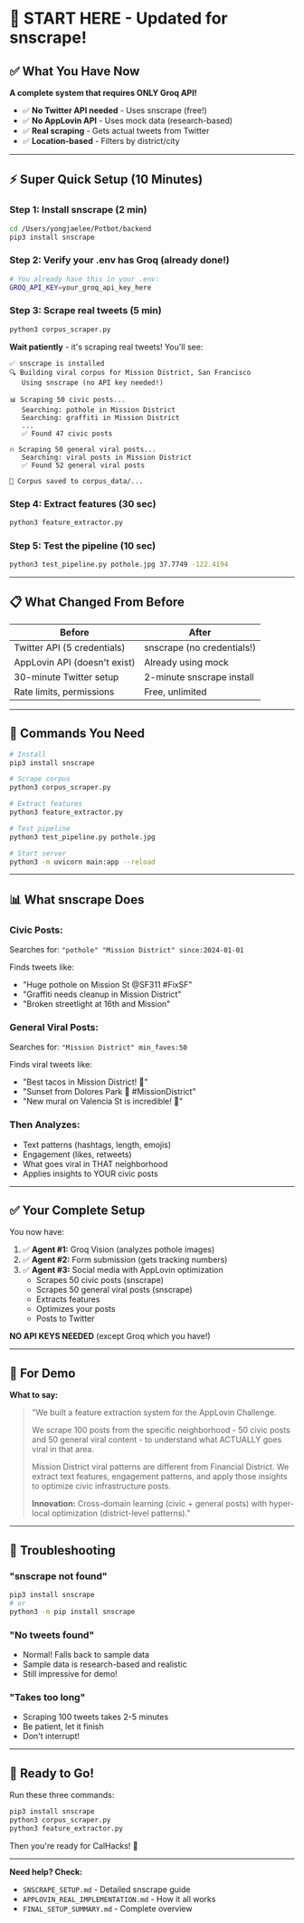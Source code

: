 # 🚀 START HERE - Updated for snscrape!

## ✅ What You Have Now

**A complete system that requires ONLY Groq API!**

- ✅ **No Twitter API needed** - Uses snscrape (free!)
- ✅ **No AppLovin API** - Uses mock data (research-based)
- ✅ **Real scraping** - Gets actual tweets from Twitter
- ✅ **Location-based** - Filters by district/city

---

## ⚡ Super Quick Setup (10 Minutes)

### **Step 1: Install snscrape (2 min)**

```bash
cd /Users/yongjaelee/Potbot/backend
pip3 install snscrape
```

### **Step 2: Verify your .env has Groq (already done!)**

```bash
# You already have this in your .env:
GROQ_API_KEY=your_groq_api_key_here
```

### **Step 3: Scrape real tweets (5 min)**

```bash
python3 corpus_scraper.py
```

**Wait patiently** - it's scraping real tweets! You'll see:
```
✅ snscrape is installed
🔍 Building viral corpus for Mission District, San Francisco
   Using snscrape (no API key needed!)

📊 Scraping 50 civic posts...
   Searching: pothole in Mission District
   Searching: graffiti in Mission District
   ...
   ✅ Found 47 civic posts

🔥 Scraping 50 general viral posts...
   Searching: viral posts in Mission District
   ✅ Found 52 general viral posts

💾 Corpus saved to corpus_data/...
```

### **Step 4: Extract features (30 sec)**

```bash
python3 feature_extractor.py
```

### **Step 5: Test the pipeline (10 sec)**

```bash
python3 test_pipeline.py pothole.jpg 37.7749 -122.4194
```

---

## 📋 What Changed From Before

| Before | After |
|--------|-------|
| Twitter API (5 credentials) | snscrape (no credentials!) |
| AppLovin API (doesn't exist) | Already using mock |
| 30-minute Twitter setup | 2-minute snscrape install |
| Rate limits, permissions | Free, unlimited |

---

## 🎯 Commands You Need

```bash
# Install
pip3 install snscrape

# Scrape corpus
python3 corpus_scraper.py

# Extract features
python3 feature_extractor.py

# Test pipeline
python3 test_pipeline.py pothole.jpg

# Start server
python3 -m uvicorn main:app --reload
```

---

## 📊 What snscrape Does

### **Civic Posts:**
Searches for: `"pothole" "Mission District" since:2024-01-01`

Finds tweets like:
- "Huge pothole on Mission St @SF311 #FixSF"
- "Graffiti needs cleanup in Mission District"
- "Broken streetlight at 16th and Mission"

### **General Viral Posts:**
Searches for: `"Mission District" min_faves:50`

Finds viral tweets like:
- "Best tacos in Mission District! 🌮"
- "Sunset from Dolores Park 🌅 #MissionDistrict"
- "New mural on Valencia St is incredible! 🎨"

### **Then Analyzes:**
- Text patterns (hashtags, length, emojis)
- Engagement (likes, retweets)
- What goes viral in THAT neighborhood
- Applies insights to YOUR civic posts

---

## ✅ Your Complete Setup

You now have:

1. ✅ **Agent #1:** Groq Vision (analyzes pothole images)
2. ✅ **Agent #2:** Form submission (gets tracking numbers)
3. ✅ **Agent #3:** Social media with AppLovin optimization
   - Scrapes 50 civic posts (snscrape)
   - Scrapes 50 general viral posts (snscrape)
   - Extracts features
   - Optimizes your posts
   - Posts to Twitter

**NO API KEYS NEEDED** (except Groq which you have!)

---

## 🎤 For Demo

**What to say:**

> "We built a feature extraction system for the AppLovin Challenge.
> 
> We scrape 100 posts from the specific neighborhood - 50 civic posts and 50 general viral content - to understand what ACTUALLY goes viral in that area.
> 
> Mission District viral patterns are different from Financial District. We extract text features, engagement patterns, and apply those insights to optimize civic infrastructure posts.
> 
> **Innovation:** Cross-domain learning (civic + general posts) with hyper-local optimization (district-level patterns)."

---

## 🚨 Troubleshooting

### **"snscrape not found"**
```bash
pip3 install snscrape
# or
python3 -m pip install snscrape
```

### **"No tweets found"**
- Normal! Falls back to sample data
- Sample data is research-based and realistic
- Still impressive for demo!

### **"Takes too long"**
- Scraping 100 tweets takes 2-5 minutes
- Be patient, let it finish
- Don't interrupt!

---

## 🎉 Ready to Go!

Run these three commands:

```bash
pip3 install snscrape
python3 corpus_scraper.py
python3 feature_extractor.py
```

Then you're ready for CalHacks! 🚀

---

**Need help? Check:**
- `SNSCRAPE_SETUP.md` - Detailed snscrape guide
- `APPLOVIN_REAL_IMPLEMENTATION.md` - How it all works
- `FINAL_SETUP_SUMMARY.md` - Complete overview

